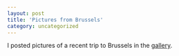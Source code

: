 ```yaml
---
layout: post
title: 'Pictures from Brussels'
category: uncategorized
---
```


I posted pictures of a recent trip to Brussels in the <a href="http://www.thecave.com/gallery.aspx">gallery</a>.
